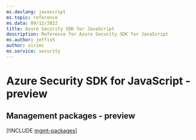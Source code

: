 ```yaml
---
ms.devlang: javascript
ms.topic: reference
ms.data: 09/12/2022
title: Azure Security SDK for JavaScript
description: Reference for Azure Security SDK for JavaScript
ms.author: jeffish
author: xirzec
ms.service: security
---
```

# Azure Security SDK for JavaScript - preview

## Management packages - preview
[!INCLUDE [mgmt-packages](security-mgmt-index.md)]